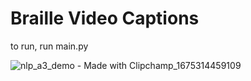 # Braille Video Captions

to run, run main.py

![nlp_a3_demo - Made with Clipchamp_1675314459109](https://user-images.githubusercontent.com/57128798/216236749-fdb15581-f18a-4981-a53a-7e834996001a.gif)

